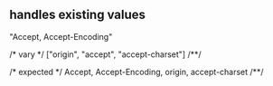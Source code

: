 ## handles existing values
"Accept, Accept-Encoding"

/* vary */
["origin", "accept", "accept-charset"]
/**/

/* expected */
Accept, Accept-Encoding, origin, accept-charset
/**/